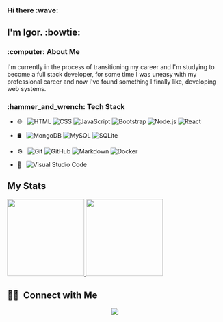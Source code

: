 <h3> Hi there :wave:</h3>

<h2> I'm Igor. :bowtie:</h2>

<h3> :computer: About Me</h3>

I'm currently in the process of transitioning my career and I'm studying to become a full stack developer, for some time I was uneasy with my professional career and now I've found something I finally like, developing web systems. 

<h3>:hammer_and_wrench: Tech Stack </h3>

- 🌐 &nbsp;
  ![HTML](https://img.shields.io/badge/-HTML-333333?style=flat&logo=HTML5)
  ![CSS](https://img.shields.io/badge/-CSS-333333?style=flat&logo=CSS3&logoColor=1572B6)
  ![JavaScript](https://img.shields.io/badge/-JavaScript-333333?style=flat&logo=javascript)
  ![Bootstrap](https://img.shields.io/badge/-Bootstrap-333333?style=flat&logo=bootstrap&logoColor=563D7C)
  ![Node.js](https://img.shields.io/badge/-Node.js-333333?style=flat&logo=node.js)
  ![React](https://img.shields.io/badge/-React-333333?style=flat&logo=react)
  

- 🛢 &nbsp;
  ![MongoDB](https://img.shields.io/badge/-MongoDB-333333?style=flat&logo=mongodb)
  ![MySQL](https://img.shields.io/badge/-MySQL-blue)
  ![SQLite](https://img.shields.io/badge/-SQLite-blue)
- ⚙️ &nbsp;
  ![Git](https://img.shields.io/badge/-Git-333333?style=flat&logo=git)
  ![GitHub](https://img.shields.io/badge/-GitHub-333333?style=flat&logo=github)
  ![Markdown](https://img.shields.io/badge/-Markdown-333333?style=flat&logo=markdown)
  ![Docker](https://img.shields.io/badge/-Docker-blue)
- 🔧 &nbsp;
  ![Visual Studio Code](https://img.shields.io/badge/-Visual%20Studio%20Code-333333?style=flat&logo=visual-studio-code&logoColor=007ACC)
  
## My Stats
<p>
<a href="https://github.com/AVS1508">
  <img height="180em" src="https://github-readme-stats.vercel.app/api?username=igudgz&show_icons=true&theme=radical" />
  <img height="180em" src="https://github-readme-stats-eight-theta.vercel.app/api/top-langs/?username=igudgz&theme=radical&layout=compact&exclude_lang=java+r" />
</a>
</p>





##  🤝🏻 &nbsp;Connect with Me

<p align="center">
<a href="https://www.linkedin.com/in/igorrodrigues-dev/"><img src="https://img.shields.io/badge/-Igor%20Rodrigues-0077B5?style=flat-square&logo=Linkedin&logoColor=white"/></a>

